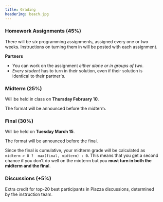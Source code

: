 ```yaml
---
title: Grading
headerImg: beach.jpg
---
```


### Homework Assignments (45%)

There will be *six* programming assignments, assigned every one or two weeks.
Instructions on turning them in will be posted with each assignment.

**Partners**

- You can work on the assignment *either alone or in groups of two*.
- *Every student* has to turn in their solution, even if their solution is identical to their partner's.

### Midterm (25%)

Will be held in class on **Thursday February 10**.

The format will be announced before the midterm.

### Final (30%)
  
Will be held on **Tuesday March 15**.

The format will be announced before the final.
  
Since the final is cumulative, your midterm grade will be calculated as 
`midterm > 0 ?  max(final, midterm) : 0`. This means that you get a second 
chance if you don’t do well on the midterm but you **must turn in both the midterm and the final**.
### Discussions (+5%)

Extra credit for top-20 best participants in Piazza discussions,
determined by the instruction team.
